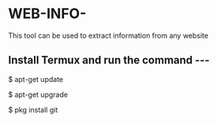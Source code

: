 # WEB-INFO-
This tool can be used to extract information from any website

## Install Termux and run the command ---

$ apt-get update

$ apt-get upgrade

$ pkg install git

